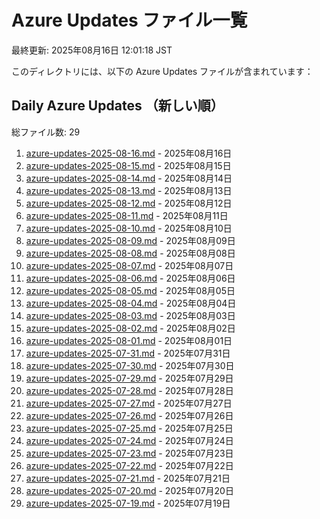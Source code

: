 # Azure Updates ファイル一覧

最終更新: 2025年08月16日 12:01:18 JST

このディレクトリには、以下の Azure Updates ファイルが含まれています：

## Daily Azure Updates （新しい順）

総ファイル数: 29

1. [azure-updates-2025-08-16.md](./azure-updates-2025-08-16.md) - 2025年08月16日
2. [azure-updates-2025-08-15.md](./azure-updates-2025-08-15.md) - 2025年08月15日
3. [azure-updates-2025-08-14.md](./azure-updates-2025-08-14.md) - 2025年08月14日
4. [azure-updates-2025-08-13.md](./azure-updates-2025-08-13.md) - 2025年08月13日
5. [azure-updates-2025-08-12.md](./azure-updates-2025-08-12.md) - 2025年08月12日
6. [azure-updates-2025-08-11.md](./azure-updates-2025-08-11.md) - 2025年08月11日
7. [azure-updates-2025-08-10.md](./azure-updates-2025-08-10.md) - 2025年08月10日
8. [azure-updates-2025-08-09.md](./azure-updates-2025-08-09.md) - 2025年08月09日
9. [azure-updates-2025-08-08.md](./azure-updates-2025-08-08.md) - 2025年08月08日
10. [azure-updates-2025-08-07.md](./azure-updates-2025-08-07.md) - 2025年08月07日
11. [azure-updates-2025-08-06.md](./azure-updates-2025-08-06.md) - 2025年08月06日
12. [azure-updates-2025-08-05.md](./azure-updates-2025-08-05.md) - 2025年08月05日
13. [azure-updates-2025-08-04.md](./azure-updates-2025-08-04.md) - 2025年08月04日
14. [azure-updates-2025-08-03.md](./azure-updates-2025-08-03.md) - 2025年08月03日
15. [azure-updates-2025-08-02.md](./azure-updates-2025-08-02.md) - 2025年08月02日
16. [azure-updates-2025-08-01.md](./azure-updates-2025-08-01.md) - 2025年08月01日
17. [azure-updates-2025-07-31.md](./azure-updates-2025-07-31.md) - 2025年07月31日
18. [azure-updates-2025-07-30.md](./azure-updates-2025-07-30.md) - 2025年07月30日
19. [azure-updates-2025-07-29.md](./azure-updates-2025-07-29.md) - 2025年07月29日
20. [azure-updates-2025-07-28.md](./azure-updates-2025-07-28.md) - 2025年07月28日
21. [azure-updates-2025-07-27.md](./azure-updates-2025-07-27.md) - 2025年07月27日
22. [azure-updates-2025-07-26.md](./azure-updates-2025-07-26.md) - 2025年07月26日
23. [azure-updates-2025-07-25.md](./azure-updates-2025-07-25.md) - 2025年07月25日
24. [azure-updates-2025-07-24.md](./azure-updates-2025-07-24.md) - 2025年07月24日
25. [azure-updates-2025-07-23.md](./azure-updates-2025-07-23.md) - 2025年07月23日
26. [azure-updates-2025-07-22.md](./azure-updates-2025-07-22.md) - 2025年07月22日
27. [azure-updates-2025-07-21.md](./azure-updates-2025-07-21.md) - 2025年07月21日
28. [azure-updates-2025-07-20.md](./azure-updates-2025-07-20.md) - 2025年07月20日
29. [azure-updates-2025-07-19.md](./azure-updates-2025-07-19.md) - 2025年07月19日
